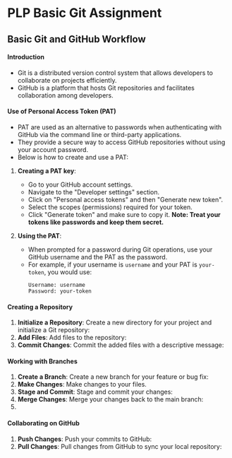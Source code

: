 # PLP Basic Git Assignment

## Basic Git and GitHub Workflow

#### Introduction
- Git is a distributed version control system that allows developers to collaborate on projects efficiently. 
- GitHub is a platform that hosts Git repositories and facilitates collaboration among developers. 

#### Use of Personal Access Token (PAT)
- PAT are used as an alternative to passwords when authenticating with GitHub via the command line or third-party applications. 
- They provide a secure way to access GitHub repositories without using your account password. 
- Below is how to create and use a PAT:

1. **Creating a PAT key**:
   - Go to your GitHub account settings.
   - Navigate to the "Developer settings" section.
   - Click on "Personal access tokens" and then "Generate new token".
   - Select the scopes (permissions) required for your token.
   - Click "Generate token" and make sure to copy it. 
**Note: Treat your tokens like passwords and keep them secret.**

1. **Using the PAT**:
   - When prompted for a password during Git operations, use your GitHub username and the PAT as the password.
   - For example, if your username is `username` and your PAT is `your-token`, you would use:
     ```
     Username: username
     Password: your-token
     ```

#### Creating a Repository
1. **Initialize a Repository**: Create a new directory for your project and initialize a Git repository:
2. **Add Files**: Add files to the repository:
3. **Commit Changes**: Commit the added files with a descriptive message:

#### Working with Branches
1. **Create a Branch**: Create a new branch for your feature or bug fix:
2. **Make Changes**: Make changes to your files.
3. **Stage and Commit**: Stage and commit your changes:
4. **Merge Changes**: Merge your changes back to the main branch:
5. 
#### Collaborating on GitHub
1. **Push Changes**: Push your commits to GitHub:
2. **Pull Changes**: Pull changes from GitHub to sync your local repository:

